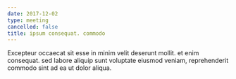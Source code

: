 ```yaml
---
date: 2017-12-02
type: meeting
cancelled: false
title: ipsum consequat. commodo
---
```

Excepteur occaecat sit esse in minim velit deserunt mollit. et enim consequat. sed labore aliquip sunt voluptate eiusmod veniam, reprehenderit commodo sint ad ea ut dolor aliqua.